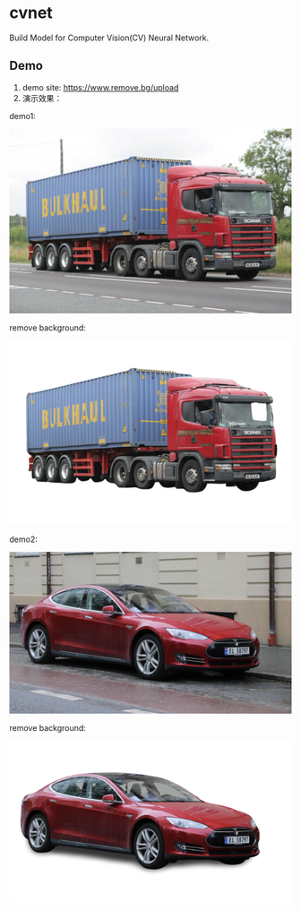 # cvnet
Build Model for Computer Vision(CV) Neural Network.


## Demo

1. demo site: https://www.remove.bg/upload
2. 演示效果：

demo1:


<img src="./docs/7.jpg" width="600" />

remove background:


<img src="./docs/7-removebg-preview.png" width="600" />



demo2:


<img src="./docs/red_car.png" width="600" />

remove background:


<img src="./docs/red_car-removebg-preview.png" width="600" />
